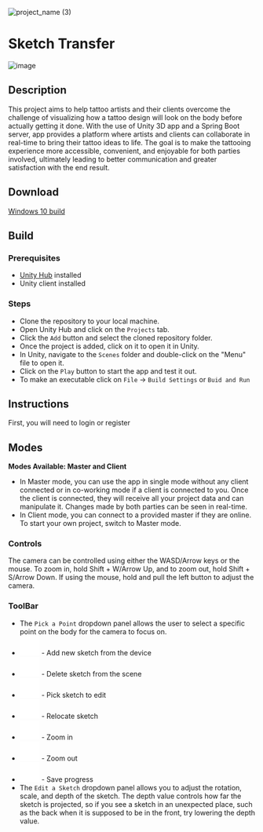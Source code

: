 ![project_name (3)](https://user-images.githubusercontent.com/66903296/233828533-91c2a683-75b4-4c3d-8c41-af0bedbab1dd.png)
# Sketch Transfer
![image](https://user-images.githubusercontent.com/66903296/233837617-7da3399d-3ede-4838-9b88-89fafb3372ab.png)


## Description
This project aims to help tattoo artists and their clients overcome the challenge of visualizing how a tattoo design will look on the body before actually getting it done. With the use of Unity 3D app and a Spring Boot server, app provides a platform where artists and clients can collaborate in real-time to bring their tattoo ideas to life. The goal is to make the tattooing experience more accessible, convenient, and enjoyable for both parties involved, ultimately leading to better communication and greater satisfaction with the end result.

## Download
[Windows 10 build](https://drive.google.com/file/d/1095uhFa4xTRlUk_pIBQrNdBc4G9QDigC/view?usp=sharing)

## Build
### Prerequisites
- [Unity Hub](https://unity.com/download) installed
- Unity client installed
### Steps
- Clone the repository to your local machine.
- Open Unity Hub and click on the `Projects` tab.
- Click the `Add` button and select the cloned repository folder.
- Once the project is added, click on it to open it in Unity.
- In Unity, navigate to the `Scenes` folder and double-click on the "Menu" file to open it.
- Click on the `Play` button to start the app and test it out.
- To make an executable click on `File` -> `Build Settings` or `Buid and Run`

## Instructions
First, you will need to login or register

## Modes
**Modes Available: Master and Client**
- In Master mode, you can use the app in single mode without any client connected or in co-working mode if a client is connected to you. Once the client is connected, they will receive all your project data and can manipulate it. Changes made by both parties can be seen in real-time.
- In Client mode, you can connect to a provided master if they are online. To start your own project, switch to Master mode.

### Controls
The camera can be controlled using either the WASD/Arrow keys or the mouse. To zoom in, hold Shift + W/Arrow Up, and to zoom out, hold Shift + S/Arrow Down. If using the mouse, hold and pull the left button to adjust the camera.

### ToolBar 
- The `Pick a Point` dropdown panel allows the user to select a specific point on the body for the camera to focus on.
- <img src="https://github.com/node-value/sketch_transfer/blob/master/Assets/Resources/Icons/AddIcon.svg" alt="alt text" width="40" height="40"> - Add new sketch from the device
- <img src="https://github.com/node-value/sketch_transfer/blob/master/Assets/Resources/Icons/Delete_Icon.PNG" alt="alt text" width="40" height="40"> - Delete sketch from the scene
- <img src="https://github.com/node-value/sketch_transfer/blob/master/Assets/Resources/Icons/IMG_3986.PNG" alt="alt text" width="40" height="40"> - Pick sketch to edit
- <img src="https://github.com/node-value/sketch_transfer/blob/master/Assets/Resources/Icons/IMG_3987.PNG" alt="alt text" width="40" height="40"> - Relocate sketch
- <img src="https://github.com/node-value/sketch_transfer/blob/master/Assets/Resources/Icons/ZoomInIcon.svg" alt="alt text" width="40" height="40"> - Zoom in
- <img src="https://github.com/node-value/sketch_transfer/blob/master/Assets/Resources/Icons/ZoomOutIcon.svg" alt="alt text" width="40" height="40"> - Zoom out
- <img src="https://github.com/node-value/sketch_transfer/blob/master/Assets/Resources/Icons/Save_Icon.PNG" alt="alt text" width="40" height="40"> - Save progress
- The `Edit a Sketch` dropdown panel allows you to adjust the rotation, scale, and depth of the sketch. The depth value controls how far the sketch is projected, so if you see a sketch in an unexpected place, such as the back when it is supposed to be in the front, try lowering the depth value.
